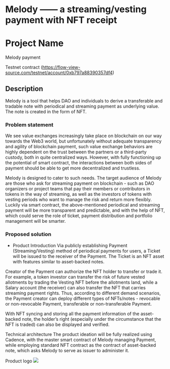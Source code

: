 # Melody —— a streaming/vesting payment with NFT receipt

# Project Name
Melody payment

Testnet contract (https://flow-view-source.com/testnet/account/0xb797a88390357df4)
## Description
Melody is a tool that helps DAO and individuals to derive a transferable and tradable note with periodical and streaming payment as underlying value. The note is created in the form of NFT.

### Problem statement

We see value exchanges increasingly take place on blockchain on our way towards the Web3 world, but unfortunately without adequate transparency and agility of blockchain payment, such value exchange behaviors are highly dependent on the trust between the partners or a third-party custody, both in quite centralized ways. 
However, with fully functioning up the potential of smart contract, the interactions between both sides of payment should be able to get more decentralized and trustless.

Melody is designed to cater to such needs. The target audience of Melody are those who ask for streaming payment on blockchain - such as DAO organizers or project teams that pay their members or contributors in tokens in the way of streaming, as well as the investors of tokens with vesting periods who want to manage the risk and return more flexibly.
Luckily via smart contract, the above-mentioned periodical and streaming payment will be more transparent and predictable, and with the help of NFT, which could serve the role of ticket, payment distribution and portfolio management will be smarter.  


### Proposed solution
- Product Introduction
Via publicly establishing Payment (Streaming/Vesting) method of periodical payments for users, a Ticket will be issued to the receiver of the Payment. The Ticket is an NFT asset with features similar to asset-backed notes.

Creator of the Payment can authorize the NFT holder to transfer or trade it. For example, a token investor can transfer the risk of future vested allotments by trading the Vesting NFT before the allotments land, while a Salary account (the receiver) can also transfer the NFT that carries streaming payment rights. Thus, according to different demand scenarios, the Payment creator can deploy different types of NFTs/notes -  revocable or non-revocable Payment, transferable or non-transferable Payment.

With NFT syncing and storing all the payment information of the asset-backed note, the holder’s right (especially under the circumstance that the NFT is traded) can also be displayed and verified.

Technical architecture
The product ideation will be fully realized using Cadence, with the master smart contract of Melody managing Payment, while employing standard NFT contract as the contract of asset-backed note, which asks Melody to serve as issuer to administer it.

Product logo
![](https://trello.com/1/cards/62dd12a167854020143ccd01/attachments/62f0c3e7b0401e250f0a5199/previews/62f0c3e7b0401e250f0a51df/download/melody-logo.png)

